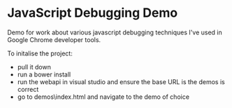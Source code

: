 JavaScript Debugging Demo
=========================

Demo for work about various javascript debugging techniques I've used in Google Chrome developer tools.

To initalise the project:
* pull it down 
* run a bower install
* run the webapi in visual studio and ensure the base URL is the demos is correct
* go to demos\index.html and navigate to the demo of choice
